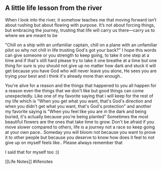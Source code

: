 ## A little life lesson from the river

When I look into the river, it somehow teaches me that moving forward isn’t about rushing but about flowing with purpose. It’s not about forcing things, but embracing the journey, trusting that life will carry us there—carry us to where we are meant to be

"Chill on a ship with an unfamiliar captain, chill on a plane with an unfamiliar pilot so why not chill in life trusting God's got your back?" I hope this words can give someone or you strength to keep going, to take it one step at a time and if that's still hard please try to take it one breathe at a time but one thing for sure is you should not give up no matter how dark and stuck it will get because you have God who will never leave you alone, He sees you are trying your best and i think it's already more than enough..  

You're alive for a reason and the things that happened to you all happen for a reason even the things that we don't like but good things can come unexpectedly. Like one of my favorite saying that i will keep for the rest of my life which is "When you get what you want, that's God's direction and when you didn't get what you want, that's God's protection" and another my favorite saying is "When you feel like you are in the dark and being buried, it's actually because you're being planted" Sometimes the most beautiful flowers are the ones that take time to grow. Don't be afraid if you move slower compared to others, life is a journey not a race so keep going at your own pace.. Someday you will bloom not because you want to prove it to other people but because you deserve to know how does it feel to not give up on myself feels like.. Please always remember that 

I said that for myself too :))

[[Life Notes]]
#lifenotes 
